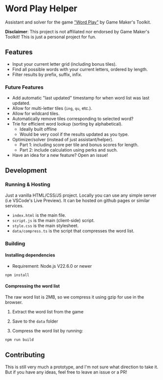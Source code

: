 # Word Play Helper

Assistant and solver for the game ["Word Play"](https://store.steampowered.com/app/3586660/Word_Play/) by Game Maker's Toolkit.

**Disclaimer**: This project is not affiliated nor endorsed by Game Maker's Toolkit! This is just a personal project for fun.

## Features

-   Input your current letter grid (including bonus tiles).
-   Find all possible words with your current letters, ordered by length.
-   Filter results by prefix, suffix, infix.

### Future Features

-   Add automatic "last updated" timestamp for when word list was last updated.
-   Allow for multi-letter tiles (`ing`, `qu`, etc.).
-   Allow for wildcard tiles.
-   Automatically remove tiles corresponding to selected word?
-   Trie for efficient word lookup (sorting by alphabetical).
    -   Ideally built offline
    -   Would be very cool if the results updated as you type.
-   Optimizer/solver (instead of just assistant/helper).
    -   Part 1: including score per tile and bonus scores for length.
    -   Part 2: include calculation using perks and such.
-   Have an idea for a new feature? Open an issue!

## Development

### Running & Hosting

Just a vanilla HTML/CSS/JS project. Locally you can use any simple server (i.e VSCode's Live Preview). It can be hosted on github pages or similar services.

-   `index.html` is the main file.
-   `script.js` is the main (client-side) script.
-   `style.css` is the main stylesheet.
-   `data/compress.ts` is the script that compresses the word list.

### Building

#### Installing dependencies

- Requirement: Node.js V22.6.0 or newer

```bash
npm install
```

#### Compressing the word list

The raw word list is 2MB, so we compress it using gzip for use in the browser.

1. Extract the word list from the game

2. Save to the `data` folder

3. Compress the word list by running:

```bash
npm run build
```

## Contributing

This is still very much a prototype, and I'm not sure what direction to take it. But if you have any ideas, feel free to leave an issue or a PR!
